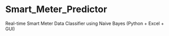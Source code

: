 # Smart_Meter_Predictor
Real-time Smart Meter Data Classifier using Naive Bayes (Python + Excel + GUI)
